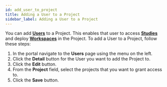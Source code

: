 ```yaml
---
id: add_user_to_project
title: Adding a User to a Project
sidebar_label: Adding a User to a Project
---
```


You can add [**Users**](../../users/introduction.md) to a Project. This enables that user to access [**Studies**](../../studies/introduction.md) and deploy [**Workspaces**](../../workspaces/introduction.md) in the Project. To add a User to a Project, follow these steps:

1. In the portal navigate to the **Users** page using the menu on the left.
2. Click the **Detail** button for the User you want to add the Project to.
3. Click the **Edit** button.
4. From the **Project** field, select the projects that you want to grant access to.
5. Click the **Save** button.
